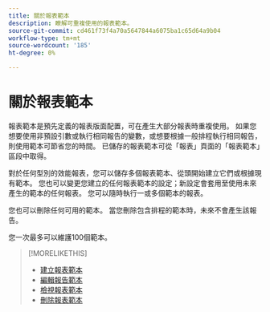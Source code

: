 ```yaml
---
title: 關於報表範本
description: 瞭解可重複使用的報表範本。
source-git-commit: cd461f73f4a70a5647844a6075ba1c65d64a9b04
workflow-type: tm+mt
source-wordcount: '185'
ht-degree: 0%

---
```


# 關於報表範本

報表範本是預先定義的報表版面配置，可在產生大部分報表時重複使用。 如果您想要使用非預設引數或執行相同報告的變數，或想要根據一般排程執行相同報告，則使用範本可節省您的時間。 已儲存的報表範本可從「報表」頁面的「報表範本」區段中取得。

對於任何型別的效能報表，您可以儲存多個報表範本、從頭開始建立它們或根據現有範本。 您也可以變更您建立的任何報表範本的設定；新設定會套用至使用未來產生的範本的任何報表。 您可以隨時執行一或多個範本的報表。

您也可以刪除任何可用的範本。 當您刪除包含排程的範本時，未來不會產生該報告。

您一次最多可以維護100個範本。

>[!MORELIKETHIS]
>
>* [建立報表範本](template-create.md)
>* [編輯報告範本](template-edit.md)
>* [檢視報表範本](template-view.md)
>* [刪除報表範本](template-delete.md)

